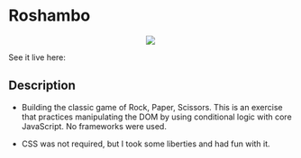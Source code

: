 # Roshambo

<p align="center">
<img src="./Roshambo.gif"/>
</p>

See it live here: <a href="http://roshambo-tobiasnorton.surge.sh/"></a>

## Description

- Building the classic game of Rock, Paper, Scissors. This is an exercise that practices manipulating the DOM by using conditional logic with core JavaScript. No frameworks were used.

- CSS was not required, but I took some liberties and had fun with it.
